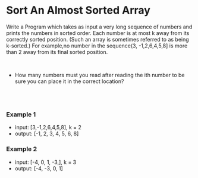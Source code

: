 # Sort An Almost Sorted Array

Write a Program which takes as input a very long sequence of numbers and prints the numbers in sorted order. Each number is at most k away from its correctly sorted position. 
(Such an array is sometimes referred to as being k-sorted.) For example,no number in the sequence(3, -1,2,6,4,5,8] is more than 2 away from its final sorted position. 

<br>

- How many numbers must you read after reading the ith number to be sure you can place it in the correct location?

<br>

<br>

### Example 1
- input:  [3,-1,2,6,4,5,8], k = 2
- output: [-1, 2, 3, 4, 5, 6, 8]

### Example 2
- input:  [-4, 0, 1, -3,], k = 3
- output: [-4, -3, 0, 1]

